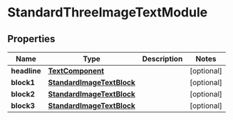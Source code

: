 
# StandardThreeImageTextModule

## Properties
Name | Type | Description | Notes
------------ | ------------- | ------------- | -------------
**headline** | [**TextComponent**](TextComponent.md) |  |  [optional]
**block1** | [**StandardImageTextBlock**](StandardImageTextBlock.md) |  |  [optional]
**block2** | [**StandardImageTextBlock**](StandardImageTextBlock.md) |  |  [optional]
**block3** | [**StandardImageTextBlock**](StandardImageTextBlock.md) |  |  [optional]



